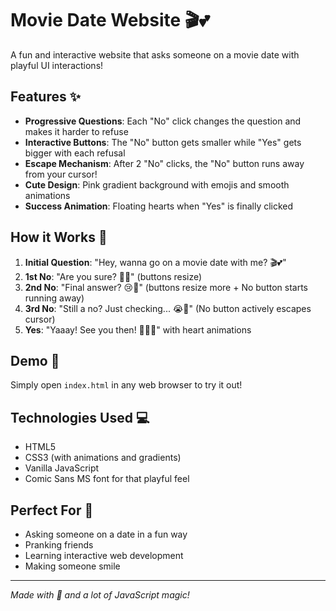 # Movie Date Website 🎬💕

A fun and interactive website that asks someone on a movie date with playful UI interactions!

## Features ✨

- **Progressive Questions**: Each "No" click changes the question and makes it harder to refuse
- **Interactive Buttons**: The "No" button gets smaller while "Yes" gets bigger with each refusal
- **Escape Mechanism**: After 2 "No" clicks, the "No" button runs away from your cursor!
- **Cute Design**: Pink gradient background with emojis and smooth animations
- **Success Animation**: Floating hearts when "Yes" is finally clicked

## How it Works 🎯

1. **Initial Question**: "Hey, wanna go on a movie date with me? 🎬💕"
2. **1st No**: "Are you sure? 🥺💔" (buttons resize)
3. **2nd No**: "Final answer? 😢💭" (buttons resize more + No button starts running away)
4. **3rd No**: "Still a no? Just checking... 😭🙏" (No button actively escapes cursor)
5. **Yes**: "Yaaay! See you then! 🎉💖✨" with heart animations

## Demo 🚀

Simply open `index.html` in any web browser to try it out!

## Technologies Used 💻

- HTML5
- CSS3 (with animations and gradients)
- Vanilla JavaScript
- Comic Sans MS font for that playful feel

## Perfect For 💝

- Asking someone on a date in a fun way
- Pranking friends
- Learning interactive web development
- Making someone smile

---

*Made with 💖 and a lot of JavaScript magic!*
